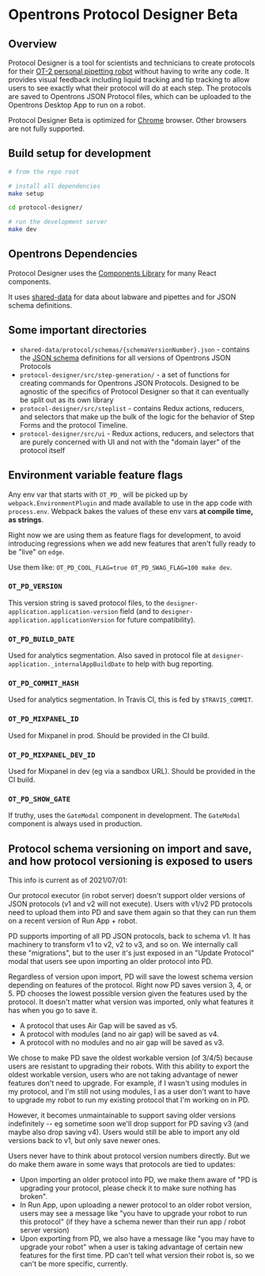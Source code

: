 # Opentrons Protocol Designer Beta

## Overview

Protocol Designer is a tool for scientists and technicians to create protocols for their [OT-2 personal pipetting robot][ot-2] without having to write any code. It provides visual feedback including liquid tracking and tip tracking to allow users to see exactly what their protocol will do at each step. The protocols are saved to Opentrons JSON Protocol files, which can be uploaded to the Opentrons Desktop App to run on a robot.

Protocol Designer Beta is optimized for [Chrome][chrome] browser. Other browsers are not fully supported.

## Build setup for development

```bash
# from the repo root

# install all dependencies
make setup

cd protocol-designer/

# run the development server
make dev
```

## Opentrons Dependencies

Protocol Designer uses the [Components Library](../components) for many React components.

It uses [shared-data](../shared-data) for data about labware and pipettes and for JSON schema definitions.

## Some important directories

- `shared-data/protocol/schemas/{schemaVersionNumber}.json` - contains the [JSON schema][json-schema] definitions for all versions of Opentrons JSON Protocols
- `protocol-designer/src/step-generation/` - a set of functions for creating commands for Opentrons JSON Protocols. Designed to be agnostic of the specifics of Protocol Designer so that it can eventually be split out as its own library
- `protocol-designer/src/steplist` - contains Redux actions, reducers, and selectors that make up the bulk of the logic for the behavior of Step Forms and the protocol Timeline.
- `protocol-designer/src/ui` - Redux actions, reducers, and selectors that are purely concerned with UI and not with the "domain layer" of the protocol itself

## Environment variable feature flags

Any env var that starts with `OT_PD_` will be picked up by `webpack.EnvironmentPlugin` and made available to use in the app code with `process.env`. Webpack bakes the values of these env vars **at compile time, as strings**.

Right now we are using them as feature flags for development, to avoid introducing regressions when we add new features that aren't fully ready to be "live" on `edge`.

Use them like: `OT_PD_COOL_FLAG=true OT_PD_SWAG_FLAG=100 make dev`.

### `OT_PD_VERSION`

This version string is saved protocol files, to the `designer-application.application-version` field (and to `designer-application.applicationVersion` for future compatibility).

### `OT_PD_BUILD_DATE`

Used for analytics segmentation. Also saved in protocol file at `designer-application._internalAppBuildDate` to help with bug reporting.

### `OT_PD_COMMIT_HASH`

Used for analytics segmentation. In Travis CI, this is fed by `$TRAVIS_COMMIT`.

### `OT_PD_MIXPANEL_ID`

Used for Mixpanel in prod. Should be provided in the CI build.

### `OT_PD_MIXPANEL_DEV_ID`

Used for Mixpanel in dev (eg via a sandbox URL). Should be provided in the CI build.

### `OT_PD_SHOW_GATE`

If truthy, uses the `GateModal` component in development. The `GateModal` component is always used in production.

[chrome]: https://www.google.com/chrome/
[json-schema]: https://json-schema.org/
[ot-2]: https://opentrons.com/ot-2

## Protocol schema versioning on import and save, and how protocol versioning is exposed to users

This info is current as of 2021/07/01:

Our protocol executor (in robot server) doesn't support older versions of JSON protocols (v1 and v2 will not execute). Users with v1/v2 PD protocols need to upload them into PD and save them again so that they can run them on a recent version of Run App + robot.

PD supports importing of all PD JSON protocols, back to schema v1. It has machinery to transform v1 to v2, v2 to v3, and so on. We internally call these "migrations", but to the user it's just exposed in an "Update Protocol" modal that users see upon importing an older protocol into PD.

Regardless of version upon import, PD will save the lowest schema version depending on features of the protocol. Right now PD saves version 3, 4, or 5. PD chooses the lowest possible version given the features used by the protocol. It doesn't matter what version was imported, only what features it has when you go to save it.

- A protocol that uses Air Gap will be saved as v5.
- A protocol with modules (and no air gap) will be saved as v4.
- A protocol with no modules and no air gap will be saved as v3.

We chose to make PD save the oldest workable version (of 3/4/5) because users are resistant to upgrading their robots. With this ability to export the oldest workable version, users who are not taking advantage of newer features don't need to upgrade. For example, if I wasn't using modules in my protocol, and I'm still not using modules, I as a user don't want to have to upgrade my robot to run my existing protocol that I'm working on in PD.

However, it becomes unmaintainable to support saving older versions indefinitely -- eg sometime soon we'll drop support for PD saving v3 (and maybe also drop saving v4). Users would still be able to import any old versions back to v1, but only save newer ones.

Users never have to think about protocol version numbers directly. But we do make them aware in some ways that protocols are tied to updates:

- Upon importing an older protocol into PD, we make them aware of "PD is upgrading your protocol, please check it to make sure nothing has broken".
- In Run App, upon uploading a newer protocol to an older robot version, users may see a message like "you have to upgrade your robot to run this protocol" (if they have a schema newer than their run app / robot server version)
- Upon exporting from PD, we also have a message like "you may have to upgrade your robot" when a user is taking advantage of certain new features for the first time. PD can't tell what version their robot is, so we can't be more specific, currently.
